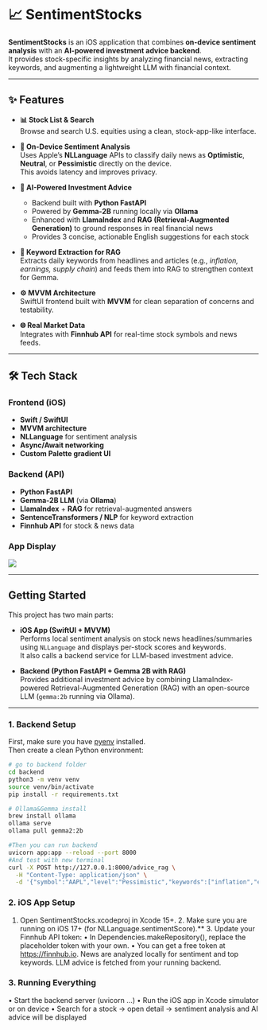 # 📈 SentimentStocks

**SentimentStocks** is an iOS application that combines **on-device sentiment analysis** with an **AI-powered investment advice backend**.  
It provides stock-specific insights by analyzing financial news, extracting keywords, and augmenting a lightweight LLM with financial context.

---

## ✨ Features

- **📊 Stock List & Search**  
  Browse and search U.S. equities using a clean, stock-app-like interface.

- **📰 On-Device Sentiment Analysis**  
  Uses Apple’s **NLLanguage** APIs to classify daily news as **Optimistic**, **Neutral**, or **Pessimistic** directly on the device.  
  This avoids latency and improves privacy.

- **🤖 AI-Powered Investment Advice**  
  - Backend built with **Python FastAPI**  
  - Powered by **Gemma-2B** running locally via **Ollama**  
  - Enhanced with **LlamaIndex** and **RAG (Retrieval-Augmented Generation)** to ground responses in real financial news  
  - Provides 3 concise, actionable English suggestions for each stock

- **🔑 Keyword Extraction for RAG**  
  Extracts daily keywords from headlines and articles (e.g., *inflation, earnings, supply chain*) and feeds them into RAG to strengthen context for Gemma.

- **⚙️ MVVM Architecture**  
  SwiftUI frontend built with **MVVM** for clean separation of concerns and testability.

- **🌐 Real Market Data**  
  Integrates with **Finnhub API** for real-time stock symbols and news feeds.

---

## 🛠 Tech Stack

### Frontend (iOS)
- **Swift / SwiftUI**
- **MVVM architecture**
- **NLLanguage** for sentiment analysis
- **Async/Await networking**
- **Custom Palette gradient UI**

### Backend (API)
- **Python FastAPI**
- **Gemma-2B LLM** (via **Ollama**)
- **LlamaIndex** + **RAG** for retrieval-augmented answers
- **SentenceTransformers / NLP** for keyword extraction
- **Finnhub API** for stock & news data

### App Display
![](https://github.com/Jerrywu108150/Sentiment-Stocks-APP/blob/main/Simulator%20Screen%20Recording%20-%20iPhone%2016%20Pro%20-%202025-09-16%20at%2009.20.22.gif)

---

## Getting Started

This project has two main parts:

- **iOS App (SwiftUI + MVVM)**  
  Performs local sentiment analysis on stock news headlines/summaries using `NLLanguage` and displays per-stock scores and keywords.  
  It also calls a backend service for LLM-based investment advice.

- **Backend (Python FastAPI + Gemma 2B with RAG)**  
  Provides additional investment advice by combining LlamaIndex-powered Retrieval-Augmented Generation (RAG) with an open-source LLM (`gemma:2b` running via Ollama).

---

### 1. Backend Setup

First, make sure you have [pyenv](https://github.com/pyenv/pyenv) installed.  
Then create a clean Python environment:

```bash
# go to backend folder
cd backend
python3 -m venv venv
source venv/bin/activate
pip install -r requirements.txt

# Ollama&Gemma install
brew install ollama
ollama serve            
ollama pull gemma2:2b

#Then you can run backend
uvicorn app:app --reload --port 8000
#And test with new terminal
curl -X POST http://127.0.0.1:8000/advice_rag \
  -H "Content-Type: application/json" \
  -d '{"symbol":"AAPL","level":"Pessimistic","keywords":["inflation","earnings"],"score":-0.3}'
```

### 2. iOS App Setup
  1.	Open SentimentStocks.xcodeproj in Xcode 15+.
	2.	Make sure you are running on iOS 17+ (for NLLanguage.sentimentScore).**
	3.	Update your Finnhub API token:
	•	In Dependencies.makeRepository(), replace the placeholder token with your own.
	•	You can get a free token at https://finnhub.io.
News are analyzed locally for sentiment and top keywords.
LLM advice is fetched from your running backend.

### 3. Running Everything
  • Start the backend server (uvicorn ...)
	•	Run the iOS app in Xcode simulator or on device
	•	Search for a stock → open detail → sentiment analysis and AI advice will be displayed
